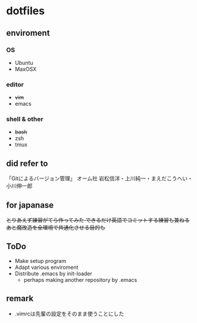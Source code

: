 # dotfiles

## enviroment

### OS
* Ubuntu
* MaxOSX

### editor
* ~~vim~~
* emacs

### shell & other
* ~~bash~~
* zsh
* tmux

## did refer to
「Gitによるバージョン管理」 オーム社
岩松信洋・上川純一・まえだこうへい・小川伸一郎

## for japanase
~~とりあえず練習がてら作ってみた
できるだけ英語でコミットする練習も兼ねる
あと魔改造を全環境で共通化させる目的も~~

## ToDo
* Make setup program
* Adapt various enviroment
* Distribute .emacs by init-loader
  * perhaps making another repository by .emacs

## remark
* .vimrcは先輩の設定をそのまま使うことにした
